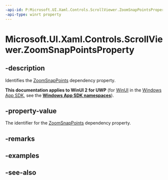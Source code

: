 ```yaml
---
-api-id: P:Microsoft.UI.Xaml.Controls.ScrollViewer.ZoomSnapPointsProperty
-api-type: winrt property
---
```


<!-- Property syntax
public Windows.UI.Xaml.DependencyProperty ZoomSnapPointsProperty { get; }
-->

# Microsoft.UI.Xaml.Controls.ScrollViewer.ZoomSnapPointsProperty

## -description
Identifies the [ZoomSnapPoints](scrollviewer_zoomsnappoints.md) dependency property.

**This documentation applies to WinUI 2 for UWP** (for [WinUI](/windows/apps/winui/winui3/) in the [Windows App SDK](/windows/apps/windows-app-sdk/), see the **[Windows App SDK namespaces](/windows/windows-app-sdk/api/winrt/)**).

## -property-value
The identifier for the [ZoomSnapPoints](scrollviewer_zoomsnappoints.md) dependency property.

## -remarks

## -examples

## -see-also
